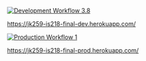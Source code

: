 [![Development Workflow 3.8](https://github.com/joshuakaisar/is218-project4/actions/workflows/dev.yml/badge.svg)](https://github.com/joshuakaisar/is218-project4/actions/workflows/dev.yml)

https://jk259-is218-final-dev.herokuapp.com/

[![Production Workflow 1](https://github.com/joshuakaisar/is218-project4/actions/workflows/prod.yml/badge.svg)](https://github.com/joshuakaisar/is218-project4/actions/workflows/prod.yml)

https://jk259-is218-final-prod.herokuapp.com/